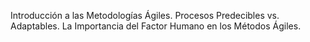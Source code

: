 Introducción a las Metodologías Ágiles. Procesos Predecibles vs. Adaptables. La Importancia del Factor Humano en los Métodos Ágiles.